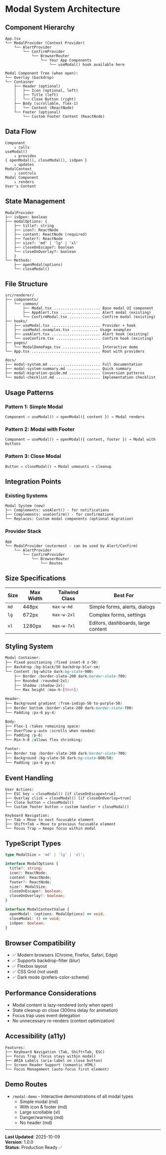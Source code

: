 # Modal System Architecture

## Component Hierarchy

```
App.tsx
└── ModalProvider (Context Provider)
    └── AlertProvider
        └── ConfirmProvider
            └── BrowserRouter
                └── Your App Components
                    └── useModal() hook available here

Modal Component Tree (when open):
└── Overlay (backdrop)
└── Container
    ├── Header (optional)
    │   ├── Icon (optional, left)
    │   ├── Title (left)
    │   └── Close Button (right)
    ├── Body (scrollable, flex-1)
    │   └── Content (ReactNode)
    └── Footer (optional)
        └── Custom Footer Content (ReactNode)
```

## Data Flow

```
Component
    ↓ calls
useModal()
    ↓ provides
{ openModal(), closeModal(), isOpen }
    ↓ updates
ModalContext
    ↓ controls
Modal Component
    ↓ renders
User's Content
```

## State Management

```
ModalProvider
├── isOpen: boolean
├── modalOptions: {
│   ├── title?: string
│   ├── icon?: ReactNode
│   ├── content: ReactNode (required)
│   ├── footer?: ReactNode
│   ├── size?: 'md' | 'lg' | 'xl'
│   ├── closeOnEscape?: boolean
│   └── closeOnOverlay?: boolean
│   }
└── Methods:
    ├── openModal(options)
    └── closeModal()
```

## File Structure

```
src/renderer/
├── components/
│   └── common/
│       ├── Modal.tsx ..................... Base modal UI component
│       ├── AppAlert.tsx .................. Alert modal (existing)
│       └── ConfirmModal.tsx .............. Confirm modal (existing)
├── hooks/
│   ├── useModal.tsx ...................... Provider + hook
│   ├── useModal.examples.tsx ............ Usage examples
│   ├── useAlert.tsx ...................... Alert hook (existing)
│   └── useConfirm.tsx .................... Confirm hook (existing)
├── pages/
│   └── ModalDemoPage.tsx ................. Interactive demo
└── App.tsx ............................... Root with providers

docs/
├── modal-system.md ....................... Full documentation
├── modal-system-summary.md ............... Quick summary
├── modal-migration-guide.md .............. Conversion patterns
└── modal-checklist.md .................... Implementation checklist
```

## Usage Patterns

### Pattern 1: Simple Modal
```
Component → useModal() → openModal({ content }) → Modal renders
```

### Pattern 2: Modal with Footer
```
Component → useModal() → openModal({ content, footer }) → Modal with buttons
```

### Pattern 3: Close Modal
```
Button → closeModal() → Modal unmounts → cleanup
```

## Integration Points

### Existing Systems
```
Modal System (new)
├── Complements: useAlert() - for notifications
├── Complements: useConfirm() - for confirmations
└── Replaces: Custom modal components (optional migration)
```

### Provider Stack
```
App
└── ModalProvider (outermost - can be used by Alert/Confirm)
    └── AlertProvider
        └── ConfirmProvider
            └── BrowserRouter
                └── Routes
```

## Size Specifications

| Size | Max Width | Tailwind Class | Best For |
|------|-----------|----------------|----------|
| `md` | 448px | `max-w-md` | Simple forms, alerts, dialogs |
| `lg` | 672px | `max-w-2xl` | Complex forms, settings |
| `xl` | 1280px | `max-w-7xl` | Editors, dashboards, large content |

## Styling System

```css
Modal Container:
├── Fixed positioning (fixed inset-0 z-50)
├── Backdrop (bg-black/50 backdrop-blur-sm)
└── Content (bg-white dark:bg-slate-900)
    ├── Border (border-slate-200 dark:border-slate-700)
    ├── Rounded (rounded-2xl)
    ├── Shadow (shadow-2xl)
    └── Max height (max-h-[90vh])

Header:
├── Background gradient (from-indigo-50 to-purple-50)
├── Border bottom (border-slate-200 dark:border-slate-700)
└── Padding (px-6 py-4)

Body:
├── Flex-1 (takes remaining space)
├── Overflow-y-auto (scrolls when needed)
├── Padding (p-6)
└── Min-h-0 (allows flex shrinking)

Footer:
├── Border top (border-slate-200 dark:border-slate-700)
├── Background (bg-slate-50 dark:bg-slate-800/50)
└── Padding (px-6 py-4)
```

## Event Handling

```
User Actions:
├── ESC key → closeModal() [if closeOnEscape=true]
├── Overlay click → closeModal() [if closeOnOverlay=true]
├── Close button → closeModal()
└── Custom footer button → custom handler + closeModal()

Keyboard Navigation:
├── Tab → Move to next focusable element
├── Shift+Tab → Move to previous focusable element
└── Focus Trap → Keeps focus within modal
```

## TypeScript Types

```typescript
type ModalSize = 'md' | 'lg' | 'xl';

interface ModalOptions {
  title?: string;
  icon?: ReactNode;
  content: ReactNode;
  footer?: ReactNode;
  size?: ModalSize;
  closeOnEscape?: boolean;
  closeOnOverlay?: boolean;
}

interface ModalContextValue {
  openModal: (options: ModalOptions) => void;
  closeModal: () => void;
  isOpen: boolean;
}
```

## Browser Compatibility

- ✅ Modern browsers (Chrome, Firefox, Safari, Edge)
- ✅ Supports backdrop-filter (blur)
- ✅ Flexbox layout
- ✅ CSS Grid (not used)
- ✅ Dark mode (prefers-color-scheme)

## Performance Considerations

- Modal content is lazy-rendered (only when open)
- State cleanup on close (300ms delay for animation)
- Focus trap uses event delegation
- No unnecessary re-renders (context optimization)

## Accessibility (a11y)

```
Features:
├── Keyboard Navigation (Tab, Shift+Tab, ESC)
├── Focus Trap (focus stays within modal)
├── ARIA Labels (aria-label on close button)
├── Screen Reader Support (semantic HTML)
└── Focus Management (auto-focus first element)
```

## Demo Routes

- `/modal-demo` - Interactive demonstrations of all modal types
  - Simple modal (md)
  - With icon & footer (md)
  - Large scrollable (xl)
  - Danger/warning (md)
  - No header (md)

---

**Last Updated**: 2025-10-09  
**Version**: 1.0.0  
**Status**: Production Ready ✅
